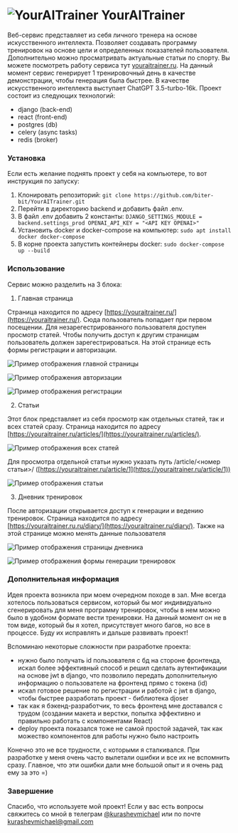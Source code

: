 ![YourAITrainer](https://github.com/biter-bit/YourAITrainer/blob/main/content/exact_inscription_youraitrainer_bodybuilding_an.jpg)
YourAITrainer
===============

Веб-сервис представляет из себя личного тренера на основе искусственного интеллекта. Позволяет создавать программу тренировок на основе цели и определенных показателей пользователя. Дополнительно можно просматривать актуальные статьи по спорту. Вы можете посмотреть работу сервиса тут [youraitrainer.ru](https://youraitrainer.ru). 
На данный момент сервис генерирует 1 тренировочный день в качестве демонстрации, чтобы генерация была быстрее. В качестве искусственного интеллекта выступает ChatGPT 3.5-turbo-16k. Проект состоит из следующих технологий: 

- django (back-end)
- react (front-end)
- postgres (db)
- celery (async tasks)
- redis (broker)

### **Установка**

Если есть желание поднять проект у себя на компьютере, то вот инструкция по запуску:

1. Клонировать репозиторий: `git clone https://github.com/biter-bit/YourAITrainer.git`
2. Перейти в директорию backend и добавить файл .env.
3. В файл .env добавить 2 константы:
`DJANGO_SETTINGS_MODULE = backend.settings_prod
OPENAI_API_KEY = "<API KEY OPENAI>"`
4. Установить docker и docker-compose на компьютер: `sudo apt install docker docker-compose`
5. В корне проекта запустить контейнеры docker: `sudo docker-compose up --build`

### **Использование**

Сервис можно разделить на 3 блока:

1) Главная страница

  Страница находится по адресу [https://youraitrainer.ru/](https://youraitrainer.ru/). Сюда пользователь попадает при первом посещении. Для незарегестрированного пользователя доступен просмотр статей. Чтобы получить доступ к другим страницам пользователь должен зарегестрироваться. На этой странице есть формы регистрации и авторизации.

  ![Пример отображения главной страницы](https://github.com/biter-bit/YourAITrainer/blob/main/content/main-2.png)

  ![Пример отображения авторизации](https://github.com/biter-bit/YourAITrainer/blob/main/content/authorization.png)

  ![Пример отображения регистрации](https://github.com/biter-bit/YourAITrainer/blob/main/content/registration.png)

2) Статьи

  Этот блок представляет из себя просмотр как отдельных статей, так и всех статей сразу. Страница находится по адресу [https://youraitrainer.ru/articles/](https://youraitrainer.ru/articles/). 

  ![Пример отображения всех статей](https://github.com/biter-bit/YourAITrainer/blob/main/content/articles.png)

  Для просмотра отдельной статьи нужно указать путь /article/<номер статьи>/ ([https://youraitrainer.ru/article/1](https://youraitrainer.ru/article/1))

  ![Пример отображения статьи](https://github.com/biter-bit/YourAITrainer/blob/main/content/article.png)

3) Дневник тренировок

  После авторизации открывается доступ к генерации и ведению тренировок. Страница находится по адресу [https://youraitrainer.ru.ru/diary/](https://youraitrainer.ru/diary/). Также на этой странице можно менять данные пользователя

  ![Пример отображения страницы дневника](https://github.com/biter-bit/YourAITrainer/blob/main/content/diary.png)

  ![Пример отображения формы генерации тренировок](https://github.com/biter-bit/YourAITrainer/blob/main/content/generation.png)

### Дополнительная информация

Идея проекта возникла при моем очередном походе в зал. Мне всегда хотелось пользоваться сервисом, который бы мог индивидуально сгенерировать для меня программу тренировок, чтобы в нем можно было в удобном формате вести тренировки. На данный момент он не в том виде, который бы я хотел, присутствует много багов, но все в процессе. Буду их исправлять и дальше развивать проект! 

Вспоминаю некоторые сложности при разработке проекта: 

- нужно было получать id пользователя с бд на стороне фронтенда, искал более эффективный способ и решил сделать аутентификации на основе jwt в django, что позволило передать дополнительную информацию о пользователе на фронтенд прямо с токена (id)
- искал готовое решение по регистрации и работой с jwt в django, чтобы быстрее разработать проект - библиотека djoser
- так как я бэкенд-разработчик, то весь фронтенд мне доставался с трудом (создании макета и верстки, попытка эффективно и правильно работать с компонентами React)
- deploy проекта показался тоже не самой простой задачей, так как можество компонентов для работы нужно было настроить

Конечно это не все трудности, с которыми я сталкивался. При разработке у меня очень часто вылетали ошибки и все их не вспомнить сразу. Главное, что эти ошибки дали мне большой опыт и я очень рад ему за это =)

### Завершение

Спасибо, что используете мой проект! Если у вас есть вопросы свяжитесь со мной в телеграм [@kurashevmichael](https://t.me/kurashevmichael) или по почте kurashevmichael@gmail.com
